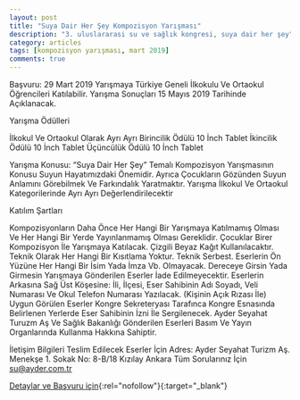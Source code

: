 ```yaml
---
layout: post
title: "Suya Dair Her Şey Kompozisyon Yarışması"
description: "3. uluslararasi su ve sağlık kongresi, suya dair her şey"
category: articles
tags: [kompozisyon yarışması, mart 2019]
comments: true
---
```


Başvuru: 29 Mart 2019
Yarışmaya Türkiye Geneli İlkokulu Ve Ortaokul Öğrencileri Katılabilir. Yarışma Sonuçları 15 Mayıs 2019 Tarihinde Açıklanacak.

Yarışma Ödülleri

İlkokul Ve Ortaokul Olarak Ayrı Ayrı
Birincilik Ödülü 10 İnch Tablet
İkincilik Ödülü 10 İnch Tablet
Üçüncülük Ödülü 10 İnch Tablet

Yarışma Konusu: “Suya Dair Her Şey” Temalı Kompozisyon Yarışmasının Konusu Suyun Hayatımızdaki Önemidir. Ayrıca Çocukların Gözünden Suyun Anlamını Görebilmek Ve Farkındalık Yaratmaktır.
Yarışma İlkokul Ve Ortaokul Kategorilerinde Ayrı Ayrı Değerlendirilecektir

Katılım Şartları

Kompozisyonların Daha Önce Her Hangi Bir Yarışmaya Katılmamış Olması Ve Her Hangi Bir Yerde Yayınlanmamış Olması Gereklidir.
Çocuklar Birer Kompozisyon İle Yarışmaya Katılacak.
Çizgili Beyaz Kağıt Kullanılacaktır.
Teknik Olarak Her Hangi Bir Kısıtlama Yoktur. Teknik Serbest.
Eserlerin Ön Yüzüne Her Hangi Bir İsim Yada İmza Vb. Olmayacak.
Dereceye Girsin Yada Girmesin Yarışmaya Gönderilen Eserler İade Edilmeyecektir.
Eserlerin Arkasına Sağ Üst Köşesine: İli, İlçesi, Eser Sahibinin Adı Soyadı, Veli Numarası Ve Okul Telefon Numarası Yazılacak. (Kişinin Açık Rızası İle)
Uygun Görülen Eserler Kongre Sekreteryası Tarafınca Kongre Esnasında Belirlenen Yerlerde Eser Sahibinin İzni İle Sergilenecek.
Ayder Seyahat Turuzm Aş Ve Sağlık Bakanlığı Gönderilen Eserleri Basım Ve Yayın Organlarında Kullanma Hakkına Sahiptir.

İletişim Bilgileri
Teslim Edilecek Eserler İçin Adres:
Ayder Seyahat Turizm Aş.
Menekşe 1. Sokak No: 8-B/18 Kızılay Ankara
Tüm Sorularınız İçin su@ayder.com.tr

[Detaylar ve Başvuru için](https://www.guncel-egitim.org/suya-dair-her-sey-kompozisyon-yarismasi/?utm_source=edebiyatyarismalari.com&utm_medium=affiliate){:rel="nofollow"}{:target="_blank"}